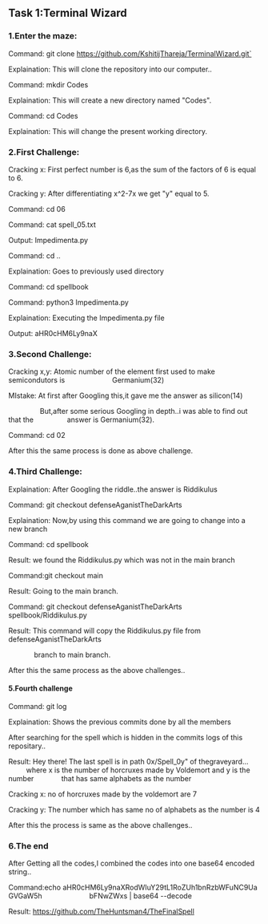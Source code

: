 ## Task 1:Terminal Wizard

### 1.Enter the maze:

Command: git clone https://github.com/KshitijThareja/TerminalWizard.git`

Explaination: This will clone the repository into our computer..

Command: mkdir Codes

Explaination: This will create a new directory named "Codes".

Command: cd Codes

Explaination: This will change the present working directory.

### 2.First Challenge:

Cracking x: First perfect number is 6,as the sum of the factors of 6 is equal to 6.

Cracking y: After differentiating x^2-7x we get "y" equal to 5.

Command: cd 06

Command: cat spell_05.txt

Output: Impedimenta.py

Command: cd ..

Explaination: Goes to previously used directory

Command: cd spellbook

Command: python3 Impedimenta.py

Explaination: Executing the Impedimenta.py file

Output: aHR0cHM6Ly9naX

### 3.Second Challenge:

Cracking x,y: Atomic number of the element first used to make semicondutors is                        Germanium(32)

MIstake: At first after Googling this,it gave me the answer as silicon(14)

                But,after some serious Googling in depth..i was able to find out that the                 answer is Germanium(32).

Command: cd 02

After this the same process is done as above challenge.

### 4.Third Challenge:

Explaination: After Googling the riddle..the answer is Riddikulus

Command: git checkout defenseAganistTheDarkArts

Explaination: Now,by using this command we are going to change into a new branch

Command: cd spellbook

Result: we found the Riddikulus.py which was not in the main branch

Command:git checkout main

Result: Going to the main branch.

Command: git checkout defenseAganistTheDarkArts spellbook/Riddikulus.py

Result: This command will copy the Riddikulus.py file from defenseAganistTheDarkArts

              branch to main branch.

After this the same process as the above challenges..

#### 5.Fourth challenge

Command: git log

Explaination: Shows the previous commits done by all the members

After searching for the spell which is hidden in the commits logs of this repositary..

Result: Hey there! The last spell is in path 0x/Spell_0y" of thegraveyard...
             where x is the number of horcruxes made by Voldemort and y is the number              that has same alphabets as the number

Cracking x: no of horcruxes made by the voldemort are 7

Cracking y: The number which has same no of alphabets as the number is 4

After this the process is same as the above challenges..

### 6.The end

After Getting all the codes,I combined the codes into one base64 encoded string..

Command:echo aHR0cHM6Ly9naXRodWIuY29tL1RoZUh1bnRzbWFuNC9UaGVGaW5h                        bFNwZWxs | base64 --decode

Result: https://github.com/TheHuntsman4/TheFinalSpell

